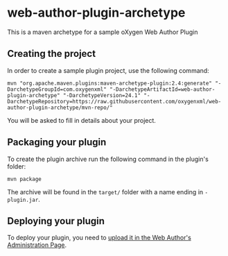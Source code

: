 # web-author-plugin-archetype
This is a maven archetype for a sample oXygen Web Author Plugin

## Creating the project
In order to create a sample plugin project, use the following command:

```
mvn "org.apache.maven.plugins:maven-archetype-plugin:2.4:generate" "-DarchetypeGroupId=com.oxygenxml" "-DarchetypeArtifactId=web-author-plugin-archetype" "-DarchetypeVersion=24.1" "-DarchetypeRepository=https://raw.githubusercontent.com/oxygenxml/web-author-plugin-archetype/mvn-repo/"
```

You will be asked to fill in details about your project.

## Packaging your plugin

To create the plugin archive run the following command in the plugin's folder:

```
mvn package
```

The archive will be found in the `target/` folder with a name ending in `-plugin.jar`.

## Deploying your plugin

To deploy your plugin, you need to [upload it in the Web Author's Administration Page](https://www.oxygenxml.com/doc/ug-webauthor/topics/webapp-configure-plugins.html).

